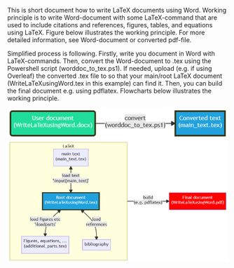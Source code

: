This is short document how to write LaTeX documents using Word. Working principle is to write Word-document with some LaTeX-command that are used to include citations and references, figures, tables, and equations using LaTeX. Figure below illustrates the working principle. For more detailed information, see Word-document or converted pdf-file.

Simplified process is following. Firstly, write you document in Word with LaTeX-commands. Then, convert the Word-document to .tex using the Powershell script (worddoc_to_tex.ps1). If needed, upload (e.g. if using Overleaf) the converted .tex file to so that your main/root LaTeX document (WriteLaTeXusingWord.tex in this example) can find it. Then, you can build the final document e.g. using pdflatex. Flowcharts below illustrates the working principle.

![flowchart](figs/flowchart1.png)
![flowchart](figs/flowchart2.png)